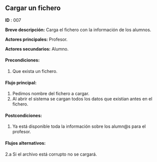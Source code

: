 ## Cargar un fichero

**ID** : 007

**Breve descripción:** Carga el fichero con la información de los alumnos.

**Actores principales:** Profesor.

**Actores secundarios:** Alumno.

#### Precondiciones:
1. Que exista un fichero.

#### Flujo principal:
1. Pedimos nombre del fichero a cargar.
2. Al abrir el sistema se cargan todos los datos que existian antes en el fichero.

#### Postcondiciones:
1. Ya está disponible toda la información sobre los alumn@s para el profesor.

#### Flujos alternativos:
2.a Si el archivo está corrupto no se cargará.



